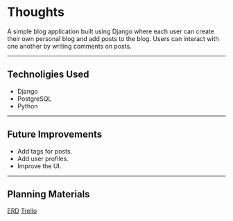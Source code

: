 
# Thoughts
A simple blog application built using Django where each user can create their own personal blog and add posts to the blog. Users can interact with one another by writing comments on posts.

---

## Technoligies Used

- Django
- PostgreSQL
- Python

---

## Future Improvements

- Add tags for posts.
- Add user profiles.
- Improve the UI.

---

## Planning Materials

[ERD](https://i.imgur.com/d0gt04u.png)
[Trello](https://trello.com/b/gfJs0MVO/thoughts-planning-project-4)
